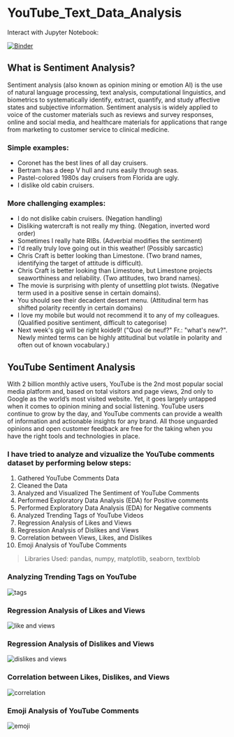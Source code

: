 # YouTube_Text_Data_Analysis

Interact with Jupyter Notebook:

[![Binder](https://mybinder.org/badge_logo.svg)](https://mybinder.org/v2/gh/trisha751/YouTube_Text_Data_Analysis.git/HEAD)

## What is Sentiment Analysis?
Sentiment analysis (also known as opinion mining or emotion AI) is the use of natural language processing, text analysis, computational linguistics, and biometrics to systematically identify, extract, quantify, and study affective states and subjective information. Sentiment analysis is widely applied to voice of the customer materials such as reviews and survey responses, online and social media, and healthcare materials for applications that range from marketing to customer service to clinical medicine.

### Simple examples:
  - Coronet has the best lines of all day cruisers.
  - Bertram has a deep V hull and runs easily through seas.
  - Pastel-colored 1980s day cruisers from Florida are ugly.
  - I dislike old cabin cruisers.

### More challenging examples:
  - I do not dislike cabin cruisers. (Negation handling)
  - Disliking watercraft is not really my thing. (Negation, inverted word order)
  - Sometimes I really hate RIBs. (Adverbial modifies the sentiment)
  - I'd really truly love going out in this weather! (Possibly sarcastic)
  - Chris Craft is better looking than Limestone. (Two brand names, identifying the target of attitude is difficult).
  - Chris Craft is better looking than Limestone, but Limestone projects seaworthiness and reliability. (Two attitudes, two brand names).
  - The movie is surprising with plenty of unsettling plot twists. (Negative term used in a positive sense in certain domains).
  - You should see their decadent dessert menu. (Attitudinal term has shifted polarity recently in certain domains)
  - I love my mobile but would not recommend it to any of my colleagues. (Qualified positive sentiment, difficult to categorise)
  - Next week's gig will be right koide9! ("Quoi de neuf?" Fr.: "what's new?". Newly minted terms can be highly attitudinal but volatile in polarity and often out of known vocabulary.)



## YouTube Sentiment Analysis
With 2 billion monthly active users, YouTube is the 2nd most popular social media platform and, based on total visitors and page views, 2nd only to Google as the world’s most visited website. Yet, it goes largely untapped when it comes to opinion mining and social listening. YouTube users continue to grow by the day, and YouTube comments can provide a wealth of information and actionable insights for any brand. All those unguarded opinions and open customer feedback are free for the taking when you have the right tools and technologies in place.

### I have tried to analyze and vizualize the YouTube comments dataset by performing below steps:

  1. Gathered YouTube Comments Data
  2. Cleaned the Data
  3. Analyzed and Visualized The Sentiment of YouTube Comments
  4. Performed Exploratory Data Analysis (EDA) for Positive comments
  5. Performed Exploratory Data Analysis (EDA) for Negative comments
  6. Analyzed Trending Tags of YouTube Videos
  7. Regression Analysis of Likes and Views
  8. Regression Analysis of Dislikes and Views
  9. Correlation between Views, Likes, and Dislikes
  10. Emoji Analysis of YouTube Comments

> Libraries Used: pandas, numpy, matplotlib, seaborn, textblob

### Analyzing Trending Tags on YouTube
![tags](https://user-images.githubusercontent.com/30564193/114277229-5318b780-99f8-11eb-9633-25eb93a6f5a8.png)

### Regression Analysis of Likes and Views
![like and views](https://user-images.githubusercontent.com/30564193/114277514-83ad2100-99f9-11eb-9fe9-9ed8ac745d26.png)

### Regression Analysis of Dislikes and Views
![dislikes and views](https://user-images.githubusercontent.com/30564193/114277609-cff86100-99f9-11eb-8a0e-a8d7ab8936fb.png)

### Correlation between Likes, Dislikes, and Views
![correlation](https://user-images.githubusercontent.com/30564193/114277699-4b5a1280-99fa-11eb-8a8b-f450897da6e7.png)

### Emoji Analysis of YouTube Comments
![emoji](https://user-images.githubusercontent.com/30564193/114279090-dc33ec80-9a00-11eb-8707-47df70a79a03.png)
